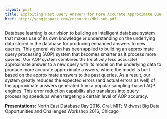 ```yaml
---
layout: post
title: Exploiting Past Query Answers for More Accurate Approximate Query Processing
href: http://yongjoopark.com/resources/dbl-sub.pdf
---
```


Database learning is our vision to building an intelligent database system that
makes use of its own knowledge or understanding on the underlying data stored in
the database for producing enhanced answers to new queries. This general vision
has been applied to building an approximate query processing (AQP) system that becomes
smarter as it process more queries. Our AQP system combines the (relatively less
accurate) approximate answer to a new query with its model on the underlying
data to produce more accurate approximate answers, where the model is built
based on the approximate answers to the past queries. As a result, our system
greatly reduces the expected errors (and actual errors as well) of the
approximate answers generated from a popular sampling-based AQP engines.  This
error reduction capability also translates into query processing speedups when
targeting a certain level of AQP accuracy.

**Presentations:** North East Database Day 2016, Oral, MIT; Midwest Big Data
Opportunities and Challenges Workshop 2016, Chicago
